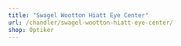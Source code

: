 ```yaml
---
title: "Swagel Wootton Hiatt Eye Center"
url: /chandler/swagel-wootton-hiatt-eye-center/
shop: Optiker
---
```

